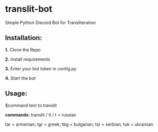 # translit-bot
Simple Python Discord Bot for Transliteration


## Installation:
**1.** Clone the Repo

**2.** Install requirements

**3.** Enter your bot token in config.py

**4.** Start the bot

## Usage:
$command text to translit

**commands:** translit / tl / t = russian

 tar = armenian; tgr = greek; tbg = bulgarian; tsr = serbian; tuk = ukrainian
